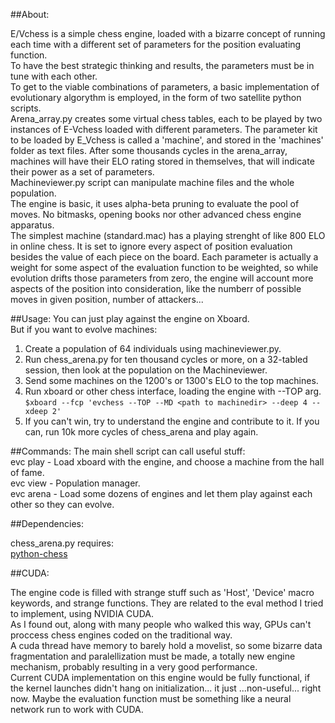 ##About:

 E/Vchess is a simple chess engine, loaded with a bizarre concept of running each time with a different set of parameters for the position evaluating function.<br> 
 To have the best strategic thinking and results, the parameters must be in tune with each other.<br>
 To get to the viable combinations of parameters, a basic implementation of evolutionary algorythm is employed, in the form of two satellite python scripts.<br>
 Arena_array.py creates some virtual chess tables, each to be played by two instances of E-Vchess loaded with different parameters. The parameter kit to be loaded by E_Vchess is called a 'machine', and stored in the 'machines' folder as text files. 
After some thousands cycles in the arena_array, machines will have their ELO rating stored in themselves, that will indicate their power as a set of parameters.<br>
 Machineviewer.py script can manipulate machine files and the whole population.<br>
 The engine is basic, it uses alpha-beta pruning to evaluate the pool of moves. No bitmasks, opening books nor other advanced chess engine apparatus.<br>
 The simplest machine (standard.mac) has a playing strenght of like 800 ELO in online chess. It is set to ignore every aspect of position evaluation besides the value of each piece on the board. Each parameter is actually a weight for some aspect of the evaluation function to be weighted, so while evolution drifts those parameters from zero, the engine will account more aspects of the position into consideration, like the numberr of possible moves in given position, number of attackers...<br>

##Usage:
 You can just play against the engine on Xboard.<br>
   But if you want to evolve machines:<br>

 1) Create a population of 64 individuals using machineviewer.py.<br>
 2) Run chess_arena.py for ten thousand cycles or more, on a 32-tabled session, then look at the population on the Machineviewer.<br>
 3) Send some machines on the 1200's or 1300's ELO to the top machines.<br>
 3) Run xboard or other chess interface, loading the engine with --TOP arg.<br>
	`$xboard --fcp 'evchess --TOP --MD <path to machinedir> --deep 4 --xdeep 2'`<br>
 4) If you can't win, try to understand the engine and contribute to it. If you can, run 10k more cycles of chess_arena and play again.<br>

##Commands:
 The main shell script can call useful stuff:<br>
    evc play - Load xboard with the engine, and choose a machine from the hall of fame.<br>
    evc view - Population manager.<br>
    evc arena - Load some dozens of engines and let them play against each other so they can evolve.<br>
    
##Dependencies:

chess_arena.py requires:<br>
<a href="https://github.com/niklasf/python-chess">python-chess</a><br>

##CUDA:

 The engine code is filled with strange stuff such as 'Host', 'Device' macro keywords, and strange functions. They are related to the eval method I tried to implement,
 using NVIDIA CUDA.<br>
 As I found out, along with many people who walked this way, GPUs can't proccess chess engines coded on the traditional way. <br>
 A cuda thread have memory to barely hold a movelist, so some bizarre data fragmentation and paralellization must be made, a totally new engine mechanism, probably resulting
 in a very good performance.<br>
 Current CUDA implementation on this engine would be fully functional, if the kernel launches didn't hang on initialization... it just ...non-useful... right now.
 Maybe the evaluation function must be something like a neural network run to work with CUDA.
